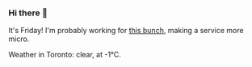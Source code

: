 ### Hi there :wave:

It's Friday! I'm probably working for [this bunch](https://github.com/kohofinancial), making a service more micro.

Weather in Toronto: clear, at -1°C.
